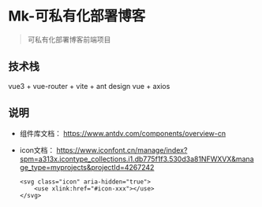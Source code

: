 # Mk-可私有化部署博客
> 可私有化部署博客前端项目

## 技术栈
vue3 + vue-router + vite + ant design vue + axios

## 说明
+ 组件库文档：
  https://www.antdv.com/components/overview-cn

+ icon文档：
  https://www.iconfont.cn/manage/index?spm=a313x.icontype_collections.i1.db775f1f3.530d3a81NFWXVX&manage_type=myprojects&projectId=4267242

  ```vue
  <svg class="icon" aria-hidden="true">
      <use xlink:href="#icon-xxx"></use>
  </svg>
  ```